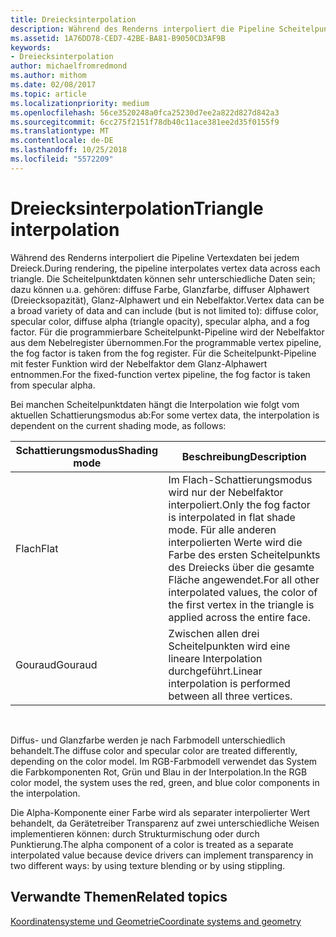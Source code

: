 ```yaml
---
title: Dreiecksinterpolation
description: Während des Renderns interpoliert die Pipeline Scheitelpunktdaten über jedes Dreieck hinweg.
ms.assetid: 1A76DD78-CED7-42BE-BA81-B9050CD3AF9B
keywords:
- Dreiecksinterpolation
author: michaelfromredmond
ms.author: mithom
ms.date: 02/08/2017
ms.topic: article
ms.localizationpriority: medium
ms.openlocfilehash: 56ce3520248a0fca25230d7ee2a822d827d842a3
ms.sourcegitcommit: 6cc275f2151f78db40c11ace381ee2d35f0155f9
ms.translationtype: MT
ms.contentlocale: de-DE
ms.lasthandoff: 10/25/2018
ms.locfileid: "5572209"
---
```

# <a name="triangle-interpolation"></a><span data-ttu-id="c4791-104">Dreiecksinterpolation</span><span class="sxs-lookup"><span data-stu-id="c4791-104">Triangle interpolation</span></span>


<span data-ttu-id="c4791-105">Während des Renderns interpoliert die Pipeline Vertexdaten bei jedem Dreieck.</span><span class="sxs-lookup"><span data-stu-id="c4791-105">During rendering, the pipeline interpolates vertex data across each triangle.</span></span> <span data-ttu-id="c4791-106">Die Scheitelpunktdaten können sehr unterschiedliche Daten sein; dazu können u.a. gehören: diffuse Farbe, Glanzfarbe, diffuser Alphawert (Dreiecksopazität), Glanz-Alphawert und ein Nebelfaktor.</span><span class="sxs-lookup"><span data-stu-id="c4791-106">Vertex data can be a broad variety of data and can include (but is not limited to): diffuse color, specular color, diffuse alpha (triangle opacity), specular alpha, and a fog factor.</span></span> <span data-ttu-id="c4791-107">Für die programmierbare Scheitelpunkt-Pipeline wird der Nebelfaktor aus dem Nebelregister übernommen.</span><span class="sxs-lookup"><span data-stu-id="c4791-107">For the programmable vertex pipeline, the fog factor is taken from the fog register.</span></span> <span data-ttu-id="c4791-108">Für die Scheitelpunkt-Pipeline mit fester Funktion wird der Nebelfaktor dem Glanz-Alphawert entnommen.</span><span class="sxs-lookup"><span data-stu-id="c4791-108">For the fixed-function vertex pipeline, the fog factor is taken from specular alpha.</span></span>

<span data-ttu-id="c4791-109">Bei manchen Scheitelpunktdaten hängt die Interpolation wie folgt vom aktuellen Schattierungsmodus ab:</span><span class="sxs-lookup"><span data-stu-id="c4791-109">For some vertex data, the interpolation is dependent on the current shading mode, as follows:</span></span>

| <span data-ttu-id="c4791-110">Schattierungsmodus</span><span class="sxs-lookup"><span data-stu-id="c4791-110">Shading mode</span></span> | <span data-ttu-id="c4791-111">Beschreibung</span><span class="sxs-lookup"><span data-stu-id="c4791-111">Description</span></span>                                                                                                                                                                 |
|--------------|-----------------------------------------------------------------------------------------------------------------------------------------------------------------------------|
| <span data-ttu-id="c4791-112">Flach</span><span class="sxs-lookup"><span data-stu-id="c4791-112">Flat</span></span>         | <span data-ttu-id="c4791-113">Im Flach-Schattierungsmodus wird nur der Nebelfaktor interpoliert.</span><span class="sxs-lookup"><span data-stu-id="c4791-113">Only the fog factor is interpolated in flat shade mode.</span></span> <span data-ttu-id="c4791-114">Für alle anderen interpolierten Werte wird die Farbe des ersten Scheitelpunkts des Dreiecks über die gesamte Fläche angewendet.</span><span class="sxs-lookup"><span data-stu-id="c4791-114">For all other interpolated values, the color of the first vertex in the triangle is applied across the entire face.</span></span> |
| <span data-ttu-id="c4791-115">Gouraud</span><span class="sxs-lookup"><span data-stu-id="c4791-115">Gouraud</span></span>      | <span data-ttu-id="c4791-116">Zwischen allen drei Scheitelpunkten wird eine lineare Interpolation durchgeführt.</span><span class="sxs-lookup"><span data-stu-id="c4791-116">Linear interpolation is performed between all three vertices.</span></span>                                                                                                               |

 

<span data-ttu-id="c4791-117">Diffus- und Glanzfarbe werden je nach Farbmodell unterschiedlich behandelt.</span><span class="sxs-lookup"><span data-stu-id="c4791-117">The diffuse color and specular color are treated differently, depending on the color model.</span></span> <span data-ttu-id="c4791-118">Im RGB-Farbmodell verwendet das System die Farbkomponenten Rot, Grün und Blau in der Interpolation.</span><span class="sxs-lookup"><span data-stu-id="c4791-118">In the RGB color model, the system uses the red, green, and blue color components in the interpolation.</span></span>

<span data-ttu-id="c4791-119">Die Alpha-Komponente einer Farbe wird als separater interpolierter Wert behandelt, da Gerätetreiber Transparenz auf zwei unterschiedliche Weisen implementieren können: durch Strukturmischung oder durch Punktierung.</span><span class="sxs-lookup"><span data-stu-id="c4791-119">The alpha component of a color is treated as a separate interpolated value because device drivers can implement transparency in two different ways: by using texture blending or by using stippling.</span></span>

## <a name="span-idrelated-topicsspanrelated-topics"></a><span data-ttu-id="c4791-120"><span id="related-topics"></span>Verwandte Themen</span><span class="sxs-lookup"><span data-stu-id="c4791-120"><span id="related-topics"></span>Related topics</span></span>


[<span data-ttu-id="c4791-121">Koordinatensysteme und Geometrie</span><span class="sxs-lookup"><span data-stu-id="c4791-121">Coordinate systems and geometry</span></span>](coordinate-systems-and-geometry.md)

 

 




